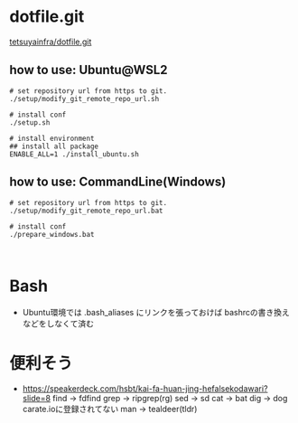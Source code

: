 
# dotfile.git

[tetsuyainfra/dotfile.git](https://github.com/tetsuyainfra/dotfile.git)

## how to use: Ubuntu@WSL2
```
# set repository url from https to git.
./setup/modify_git_remote_repo_url.sh

# install conf
./setup.sh

# install environment
## install all package
ENABLE_ALL=1 ./install_ubuntu.sh

```

## how to use: CommandLine(Windows)
```
# set repository url from https to git.
./setup/modify_git_remote_repo_url.bat

# install conf
./prepare_windows.bat



```




# Bash
- Ubuntu環境では .bash_aliases にリンクを張っておけば
  bashrcの書き換えなどをしなくて済む


# 便利そう
- https://speakerdeck.com/hsbt/kai-fa-huan-jing-hefalsekodawari?slide=8
find -> fdfind
grep -> ripgrep(rg)
sed -> sd
cat -> bat
dig -> dog carate.ioに登録されてない
man -> tealdeer(tldr)
